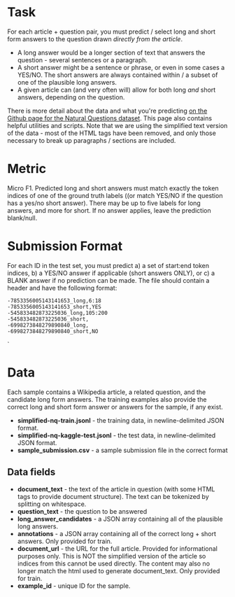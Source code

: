 # Task

For each article + question pair, you must predict / select long and short form answers to the question drawn *directly from the article*.

- A long answer would be a longer section of text that answers the question - several sentences or a paragraph.
- A short answer might be a sentence or phrase, or even in some cases a YES/NO. The short answers are always contained within / a subset of one of the plausible long answers.
- A given article can (and very often will) allow for both long *and* short answers, depending on the question.

There is more detail about the data and what you're predicting [on the Github page for the Natural Questions dataset](https://github.com/google-research-datasets/natural-questions/blob/master/README.md). This page also contains helpful utilities and scripts. Note that we are using the simplified text version of the data - most of the HTML tags have been removed, and only those necessary to break up paragraphs / sections are included.

# Metric

Micro F1. Predicted long and short answers must match exactly the token indices of one of the ground truth labels ((or match YES/NO if the question has a yes/no short answer). There may be up to five labels for long answers, and more for short. If no answer applies, leave the prediction blank/null.

# Submission Format

For each ID in the test set, you must predict a) a set of start:end token indices, b) a YES/NO answer if applicable (short answers ONLY), or c) a BLANK answer if no prediction can be made. The file should contain a header and have the following format:

```
-7853356005143141653_long,6:18
-7853356005143141653_short,YES
-545833482873225036_long,105:200
-545833482873225036_short,
-6998273848279890840_long,
-6998273848279890840_short,NO
```
`
# Data

Each sample contains a Wikipedia article, a related question, and the candidate long form answers. The training examples also provide the correct long and short form answer or answers for the sample, if any exist.

- **simplified-nq-train.jsonl** - the training data, in newline-delimited JSON format.
- **simplified-nq-kaggle-test.jsonl** - the test data, in newline-delimited JSON format.
- **sample_submission.csv** - a sample submission file in the correct format

## Data fields

- **document_text** - the text of the article in question (with some HTML tags to provide document structure). The text can be tokenized by splitting on whitespace.
- **question_text** - the question to be answered
- **long_answer_candidates** - a JSON array containing all of the plausible long answers.
- **annotations** - a JSON array containing all of the correct long + short answers. Only provided for train.
- **document_url** - the URL for the full article. Provided for informational purposes only. This is NOT the simplified version of the article so indices from this cannot be used directly. The content may also no longer match the html used to generate document_text. Only provided for train.
- **example_id** - unique ID for the sample.